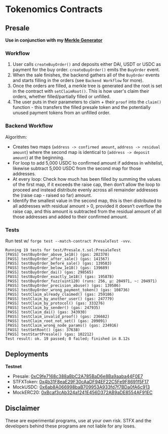 # Tokenomics Contracts

## Presale

**Use in conjunction with my [Merkle Generator](https://github.com/DeGatchi/merkle-generator)**

### Workflow

1. User calls `createBuyOrder()` and deposits either DAI, USDT or USDC as payment for the buy order. `createBuyOrder()` emits the `BuyOrder` event.
2. When the sale finishes, the backend gathers all of the `BuyOrder` events and starts filling in the orders (see `Backend Workflow` for more).
3. Once the orders are filled, a merkle tree is generated and the root is set in the contract with `setClaimRoot()`. This is how user's claim their orders, whether filled/partially filled or unfilled.
4. The user puts in their parameters to claim + their `proof` into the `claim()` function - this transfers the filled presale token and the potentially unused payment tokens from an unfilled order.

### Backend Workflow

Algorithm:

- Creates two maps (`address -> confirmed amount`, `address -> residual amount`) where the second map is identical to (`address -> deposit amount`) at the beginning.
- For loop to add 5,000 USDC to confirmed amount if address in whitelist, likewise subtract 5,000 USDC from the second map for those addresses.
- At every loop: Check how much has been filled by summing the values of the first map, if it exceeds the raise cap, then don’t allow the loop to proceed and instead distribute evenly across all remainder addresses the (raise cap - raised so far) amount.
- Identify the smallest value in the second map, this is then distributed to all addresses with residual amount > 0, provided it doesn’t overflow the raise cap, and this amount is subtracted from the residual amount of all those addresses and added to their confirmed amount.

### Tests

Run test w/ `forge test --match-contract PresaleTest -vvv`.

```
Running 19 tests for test/Presale.t.sol:PresaleTest
[PASS] testBuyOrder_above_1e18() (gas: 202370)
[PASS] testBuyOrder_after_sale() (gas: 141567)
[PASS] testBuyOrder_before_sale() (gas: 139583)
[PASS] testBuyOrder_below_1e18() (gas: 139689)
[PASS] testBuyOrder_dai() (gas: 298565)
[PASS] testBuyOrder_exactly_1e18() (gas: 195878)
[PASS] testBuyOrder_fuzz(uint120) (runs: 256, μ: 204971, ~: 204971)
[PASS] testBuyOrder_precision_abuse() (gas: 139586)
[PASS] testBuyOrder_wrong_payment_token() (gas: 108736)
[PASS] testClaim_already_claimed() (gas: 259186)
[PASS] testClaim_by_another_user() (gas: 247779)
[PASS] testClaim_by_protocol() (gas: 333276)
[PASS] testClaim_by_sender() (gas: 247935)
[PASS] testClaim_dai() (gas: 343930)
[PASS] testClaim_invalid_proof() (gas: 236682)
[PASS] testClaim_root_not_set() (gas: 209091)
[PASS] testClaim_wrong_node_params() (gas: 234916)
[PASS] testSetRoot() (gas: 37638)
[PASS] testStartPresale() (gas: 102212)
Test result: ok. 19 passed; 0 failed; finished in 8.12s
```

## Deployments

**Testnet**

- Presale: [0xC9fe7168c388aBbC2A785BaD6e8Ba9aaba44F0E7](https://goerli.etherscan.io/address/0xC9fe7168c388aBbC2A785BaD6e8Ba9aaba44F0E7#code)
- STFXToken: [0x4b31F8eaE29F30cAaDF94EF22C5Fe9F8691f5F17](https://goerli.etherscan.io/address/0x4b31F8eaE29F30cAaDF94EF22C5Fe9F8691f5F17#code)
- MockUSDC: [0x6ab8A066998baB709953A933fd7f7BDa0fA6c913](https://goerli.etherscan.io/address/0x6ab8A066998baB709953A933fd7f7BDa0fA6c913#code)
- MockERC20: [0xBcaf3cAb324a1241E456D372AB9aDE8554AF91EC](https://goerli.etherscan.io/address/0xBcaf3cAb324a1241E456D372AB9aDE8554AF91EC#code)

## Disclaimer

These are experimental programs, use at your own risk. STFX and the developers behind these programs are not liable for any loses.
